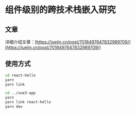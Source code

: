 # 组件级别的跨技术栈嵌入研究

## 文章

详细介绍文章：[https://juejin.cn/post/7018497647832989709/](https://juejin.cn/post/7018497647832989709/)

## 使用方式

```bash
cd react-hello
yarn
yarn link

cd ../vue3-app
yarn
yarn link react-hello
yarn dev
```
